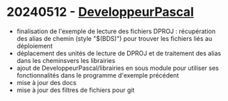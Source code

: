 # 20240512 - [DeveloppeurPascal](https://github.com/DeveloppeurPascal)

* finalisation de l'exemple de lecture des fichiers DPROJ : récupération des alias de chemin (style "$(BDS)")  pour trouver les fichiers liés au déploiement
* déplacement des unités de lecture de DPROJ et de traitement des alias dans les cheminsvers les librairies
* ajout de DeveloppeurPascal/librairies en sous module pour utiliser ses fonctionnalités dans le programme d'exemple précédent
* mise à jour des docs
* mise à jour des filtres de fichiers pour git
